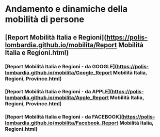 
# Andamento e dinamiche della mobilità di persone 

## [Report Mobilità Italia e Regioni](https://polis-lombardia.github.io/mobilita/Report Mobilità Italia e Regioni.html) 

### [Report Mobilità Italia e Regioni - da GOOGLE](https://polis-lombardia.github.io/mobilita/Google_Report Mobilità Italia, Regioni, Province.html) 

### [Report Mobilità Italia e Regioni - da APPLE](https://polis-lombardia.github.io/mobilita/Apple_Report Mobilità Italia, Regioni, Province.html) 

### [Report Mobilità Italia e Regioni - da FACEBOOK](https://polis-lombardia.github.io/mobilita/Facebook_Report Mobilità Italia, Regioni.html) 
